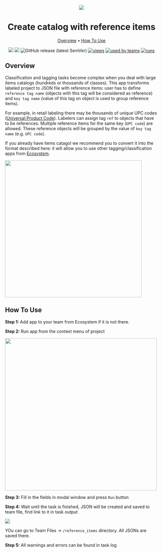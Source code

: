 <div align="center" markdown>
<img src="https://i.imgur.com/PW7XvLv.png"/>

# Create catalog with reference items

<p align="center">
  <a href="#Overview">Overview</a> •
  <a href="#How-To-Run">How To Use</a>
</p>


[![](https://img.shields.io/badge/supervisely-ecosystem-brightgreen)](https://ecosystem.supervise.ly/apps/create-json-with-reference-items)
[![](https://img.shields.io/badge/slack-chat-green.svg?logo=slack)](https://supervise.ly/slack)
![GitHub release (latest SemVer)](https://img.shields.io/github/v/release/supervisely-ecosystem/create-json-with-reference-items)
[![views](https://app.supervise.ly/public/api/v3/ecosystem.counters?repo=supervisely-ecosystem/create-json-with-reference-items&counter=views&label=views)](https://supervise.ly)
[![used by teams](https://app.supervise.ly/public/api/v3/ecosystem.counters?repo=supervisely-ecosystem/create-json-with-reference-items&counter=downloads&label=used%20by%20teams)](https://supervise.ly)
[![runs](https://app.supervise.ly/public/api/v3/ecosystem.counters?repo=supervisely-ecosystem/create-json-with-reference-items&counter=runs&label=runs&123)](https://supervise.ly)

</div>

## Overview

Classification and tagging tasks become complex when you deal with large items catalogs (hundreds or thousands of classes). This app transforms labeled project to JSON file with reference items: user has to define `reference tag name` (objects with this tag will be considered as reference) and `key tag name` (value of this tag on object is used to group reference items). 

For example, in retail labeling there may be thousands of unique  UPC codes ([Universal Product Code](https://en.wikipedia.org/wiki/Universal_Product_Code)). Labelers can assign tag `ref` to objects that have to be references. Multiple reference items for the same key (`UPC code`) are allowed. These reference objects will be grouped by the value of `key tag name` (e.g. `UPC code`).

If you already have items catagol we recommend you to convert it into the format described here: it will allow you to use other tagging/classification apps from [Ecosystem](https://ecosystem.supervise.ly/). 

<img src="https://i.imgur.com/OrLDCxg.png" width="450px"/>

## How To Use

**Step 1:** Add app to your team from Ecosystem if it is not there.

**Step 2:** Run app from the context menu of project

<img src="https://i.imgur.com/78nH5U0.png" width="500px"/>

**Step 3:** Fill in the fields in modal window and press `Run` button

**Step 4:** Wait until the task is finished, JSON will be created and saved to team file, find link to it in task output

<img src="https://i.imgur.com/xG3gRbz.png"/>

YOu can go to Team Files -> `/reference_items` directory. All JSONs are saved there.

**Step 5:** All warnings and errors can be found in task log
